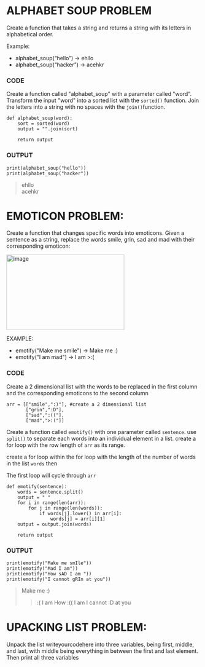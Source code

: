 # ALPHABET SOUP PROBLEM
  Create a function that takes a string and returns a string with its letters
  in alphabetical order.

Example:
* alphabet_soup(“hello”) &rarr; ehllo
* alphabet_soup(“hacker”) &rarr; acehkr

### CODE

Create a function called "alphabet_soup" with a parameter called "word". Transform the input "word" into a sorted list with the `sorted()` function. Join the letters into a string with no spaces with the `join()`function.  
							
    def alphabet_soup(word):
        sort = sorted(word) 
        output = "".join(sort)
    
        return output


### OUTPUT

    print(alphabet_soup("hello"))
    print(alphabet_soup("hacker"))

> ehllo\
> acehkr

# EMOTICON PROBLEM:
  Create a function that changes specific words into emoticons. Given a sentence
  as a string, replace the words smile, grin, sad and mad with their corresponding emoticon:

<img width="307" height="196" alt="image" src="https://github.com/user-attachments/assets/b1f7123b-4c8f-4e00-8927-88f524c7c3cb" />

EXAMPLE:
* emotify("Make me smile") &rarr; Make me :)
* emotify("I am mad") &rarr; I am >:(


### CODE

Create a 2 dimensional list with the words to be replaced in the first column and the corresponding emoticons to the second column

    arr = [["smile",":)"], #create a 2 dimensional list
           ["grin",":D"],
           ["sad",":(("],
           ["mad",">:("]] 


Create a function called `emotify()` with one parameter called `sentence`. use `split()` to separate each words into an individual element in a list. create a for loop with the row length of `arr` as its range.

create a for loop within the for loop with the length of the number of words in the list `words` then 


The first loop will cycle through `arr` 
    
    def emotify(sentence):
        words = sentence.split()
        output = " "
        for i in range(len(arr)):
            for j in range(len(words)):
                if words[j].lower() in arr[i]:
                    words[j] = arr[i][1]
        output = output.join(words)
    
        return output



### OUTPUT

    print(emotify("Make me smIle"))
    print(emotify("Mad I am"))
    print(emotify("How sAD I am "))
    print(emotify("I cannot gRIn at you"))

> Make me :)
> >:( I am
> How :(( I am
> I cannot :D at you






# UPACKING LIST PROBLEM: 
  Unpack the list writeyourcodehere into three variables, being first, middle, and last, with middle being
  everything in between the first and last element. Then print all three variables





